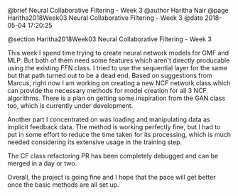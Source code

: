 @brief Neural Collaborative Filtering - Week 3
@author Haritha Nair
@page Haritha2018Week03 Neural Collaborative Filtering - Week 3
@date 2018-05-04 17:20:25

@section Haritha2018Week03 Neural Collaborative Filtering - Week 3

This week I spend time trying to create neural network models for GMF and MLP. But both of them need some features which aren't directly producable using the existing FFN class. I tried to use the sequential layer for the same but that path turned out to be a dead end. Based on suggestions from Marcus, right now I am working on creating a new NCF network class which can provide the necessary methods for model creation for all 3 NCF algorithms. There is a plan on getting some inspiration from the GAN class too, which is currently under development.

Another part I concentrated on was loading and manipulating data as implicit feedback data. The method is working perfectly fine, but I had to put in some effort to reduce the time taken for its processing, which is much needed considering its extensive usage in the training step.

The CF class refactoring PR has been completely debugged and can be merged in a day or two.

Overall, the project is going fine and I hope that the pace will get better once the basic methods are all set up.
